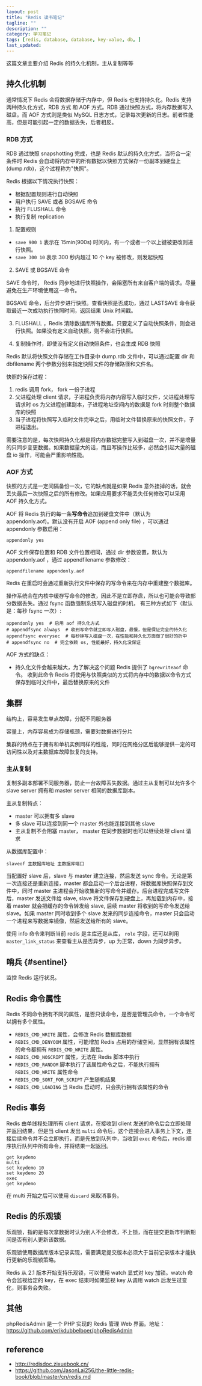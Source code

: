 ```yaml
---
layout: post
title: "Redis 读书笔记"
tagline: ""
description: ""
category: 学习笔记
tags: [redis, database, database, key-value, db, ]
last_updated:
---
```


这篇文章主要介绍 Redis 的持久化机制，主从复制等等

## 持久化机制

通常情况下 Redis 会将数据存储于内存中，但 Redis 也支持持久化。Redis 支持两种持久化方式，RDB 方式 和 AOF 方式。RDB 通过快照方式，将内存数据写入磁盘。而 AOF 方式则是类似 MySQL 日志方式，记录每次更新的日志。前者性能高，但是可能引起一定的数据丢失，后者相反。

### RDB 方式

RDB 通过快照 snapshotting 完成，也是 Redis 默认的持久化方式，当符合一定条件时 Redis 会自动将内存中的所有数据以快照方式保存一份副本到硬盘上 (dump.rdb)，这个过程称为"快照"。

Redis 根据以下情况执行快照：

- 根据配置规则进行自动快照
- 用户执行 SAVE 或者 BGSAVE 命令
- 执行 FLUSHALL 命令
- 执行复制 replication

1. 配置规则

- `save 900 1` 表示在 15min(900s) 时间内，有一个或者一个以上键被更改则进行快照。
- `save 300 10` 表示 300 秒内超过 10 个 key 被修改，则发起快照

2. SAVE 或 BGSAVE 命令

SAVE 命令时， Redis 同步地进行快照操作，会阻塞所有来自客户端的请求。尽量避免在生产环境使用这一命令。

BGSAVE 命令，后台异步进行快照。查看快照是否成功，通过 LASTSAVE 命令获取最近一次成功执行快照时间，返回结果 Unix 时间戳。

3. FLUSHALL ，Redis 清除数据库所有数据。只要定义了自动快照条件，则会进行快照。如果没有定义自动快照，则不会进行快照。

4. 复制操作时，即使没有定义自动快照条件，也会生成 RDB 快照

Redis 默认将快照文件存储在工作目录中 dump.rdb 文件中，可以通过配置 dir 和 dbfilename 两个参数分别来指定快照文件的存储路径和文件名。

快照的保存过程：

1. redis 调用 fork， fork 一份子进程
2. 父进程处理 client 请求，子进程负责将内存内容写入临时文件，父进程处理写请求时 os 为父进程创建副本，子进程地址空间内的数据是 fork 时刻整个数据库的快照
3. 当子进程将快照写入临时文件完毕之后，用临时文件替换原来的快照文件，子进程退出。

需要注意的是，每次快照持久化都是将内存数据完整写入到磁盘一次，并不是增量的只同步变更数据。如果数据量大的话，而且写操作比较多，必然会引起大量的磁盘 io 操作，可能会严重影响性能。

### AOF 方式

快照的方式是一定间隔备份一次，它的缺点就是如果 Redis 意外挂掉的话，就会丢失最后一次快照之后的所有修改。如果应用要求不能丢失任何修改可以采用 AOF 持久化方式。

AOF 将 Redis 执行的每一条**写命令**追加到硬盘文件中（默认为 appendonly.aof)。默认没有开启 AOF (append only file) ，可以通过 appendonly 参数启用：

    appendonly yes

AOF 文件保存位置和 RDB 文件位置相同，通过 dir 参数设置，默认为 appendonly.aof ，通过 appendfilename 参数修改：

    appendfilename appendonly.aof

Redis 在重启时会通过重新执行文件中保存的写命令来在内存中重建整个数据库。

操作系统会在内核中缓存写命令的修改，因此不是立即存盘，所以也可能会导致部分数据丢失。通过 fsync 函数强制系统写入磁盘的时机， 有三种方式如下（默认是：每秒 fsync 一次）:

	appendonly yes  # 启用 aof 持久化方式
	# appendfsync always  # 收到写命令就立即写入磁盘，最慢，但是保证完全的持久化
	appendfsync everysec  # 每秒钟写入磁盘一次，在性能和持久化方面做了很好的折中
	# appendfsync no  # 完全依赖 os, 性能最好，持久化没保证

AOF 方式的缺点：

- 持久化文件会越来越大，为了解决这个问题 Redis 提供了 `bgrewriteaof` 命令。 收到此命令 Redis 将使用与快照类似的方式将内存中的数据以命令方式保存到临时文件中，最后替换原来的文件

## 集群

结构上，容易发生单点故障，分配不同服务器

容量上，内存容易成为存储瓶颈，需要对数据进行分片

集群的特点在于拥有和单机实例同样的性能，同时在网络分区后能够提供一定的可访问性以及对主数据库故障恢复的支持。


### 主从复制

复制多副本部署不同服务器，防止一台故障丢失数据。通过主从复制可以允许多个 slave server 拥有和 master server 相同的数据库副本。

主从复制特点：

- master 可以拥有多 slave
- 多 slave 可以连接到同一个 master 外也能连接到其他 slave
- 主从复制不会阻塞 master， master 在同步数据时也可以继续处理 client 请求

从数据库配置中：

    slaveof 主数据库地址 主数据库端口

当配置好 slave 后，slave 与 master 建立连接，然后发送 sync 命令。无论是第一次连接还是重新连接，master 都会启动一个后台进程，将数据库快照保存到文件中，同时 master 主进程会开始收集新的写命令并缓存。后台进程完成写文件后，master 发送文件给 slave, slave 将文件保存到硬盘上，再加载到内存中，接着 master 就会把缓存的命令转发给 slave, 后续 master 将收到的写命令发送给 slave。如果 master 同时收到多个 slave 发来的同步连接命令，master 只会启动一个进程来写数据库镜像，然后发送给所有的 slave。

使用 info 命令来判断当前 redis 是主库还是从库， `role` 字段，还可以利用 `master_link_status` 来查看主从是否异步，up 为正常，down 为同步异步。

## 哨兵 {#sentinel}

监控 Redis 运行状况。



## Redis 命令属性

Redis 不同命令拥有不同的属性，是否只读命令，是否是管理员命令，一个命令可以拥有多个属性。

- `REDIS_CMD_WRITE` 属性，会修改 Redis 数据库数据
- `REDIS_CMD_DENYOOM` 属性，可能增加 Redis 占用的存储空间，显然拥有该属性的命令都拥有 `REDIS_CMD_WRITE` 属性。
- `REDIS_CMD_NOSCRIPT` 属性，无法在 Redis 脚本中执行
- `REDIS_CMD_RANDOM` 脚本执行了该属性命令之后，不能执行拥有 `REDIS_CMD_WRITE` 属性命令
- `REDIS_CMD_SORT_FOR_SCRIPT` 产生随机结果
- `REDIS_CMD_LOADING` 当 Redis 启动时，只会执行拥有该属性的命令

## Redis 事务
Redis 由单线程处理所有 client 请求，在接收到 client 发送的命令后会立即处理并返回结果，但是当 client 发出 `multi` 命令后，这个连接会进入事务上下文，连接后续命令并不会立即执行，而是先放到队列中，当收到 `exec` 命令后，redis 顺序执行队列中所有命令，并将结果一起返回。

    get keydemo
    multi
    set keydemo 10
    set keydemo 20
    exec
    get keydemo

在 multi 开始之后可以使用 `discard` 来取消事务。

## Redis 的乐观锁
乐观锁，指的是每次拿数据时认为别人不会修改，不上锁，而在提交更新市判断期间是否有别人更新该数据。

乐观锁使用数据库版本记录实现，需要满足提交版本必须大于当前记录版本才能执行更新的乐观锁策略。

Redis 从 2.1 版本开始支持乐观锁，可以使用 watch 显式对 key 加锁。watch 命令会监视给定的 key，在 exec 结束时如果监视 key 从调用 watch 后发生过变化，则事务会失败。



## 其他

phpRedisAdmin 是一个 PHP 实现的 Redis 管理 Web 界面。地址：<https://github.com/erikdubbelboer/phpRedisAdmin>

## reference

- <http://redisdoc.zixuebook.cn/>
- <https://github.com/JasonLai256/the-little-redis-book/blob/master/cn/redis.md>

